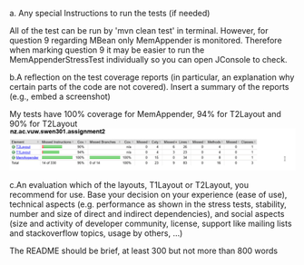a. Any special Instructions to run the tests (if needed)

All of the test can be run by 'mvn clean test' in terminal. However, for question 9 regarding MBean only MemAppender is monitored.
Therefore when marking question 9 it may be easier to run the MemAppenderStressTest individually so you can open JConsole to check.


b.A reflection on the test coverage reports (in particular, an explanation why certain parts of the code are not covered).
Insert a summary of the reports (e.g., embed a screenshot)

My tests have 100% coverage for MemAppender, 94% for T2Layout and 90% for T2Layout
<img src ="jacoco-coverage.png">

c.An evaluation which of the layouts, T1Layout or T2Layout, you recommend for use. Base your decision on your experience (ease of use),
technical aspects (e.g. performance as shown in the stress tests, stability, number and size of direct and indirect dependencies), 
and social aspects (size and activity of developer community, license, support like mailing lists and stackoverflow topics, usage by others, …) 



The README should be brief, at least 300 but not more than 800 words
